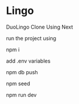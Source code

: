 # Lingo
DuoLingo Clone Using Next

run the project using 

npm i 

add .env variables

npm db push 

npm seed

npm run dev
